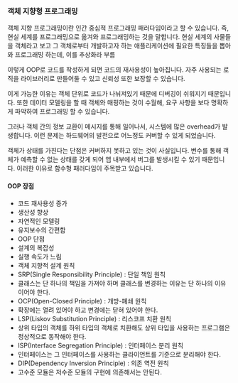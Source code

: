 ### 객체 지향형 프로그래밍

객체 지향 프로그래밍이란 인간 중심적 프로그래밍 패러다임이라고 할 수 있습니다. 즉, 현실 세계를 프로그래밍으로 옮겨와 프로그래밍하는 것을 말합니다. 현실 세계의 사물들을 객체라고 보고 그 객체로부터 개발하고자 하는 애플리케이션에 필요한 특징들을 뽑아와 프로그래밍 하는데, 이를 추상화라 부름

이렇게 OOP로 코드를 작성하게 되면 코드의 재사용성이 높아집니다. 자주 사용되는 로직을 라이브러리로 만들어둘 수 있고 신뢰성 또한 보장할 수 있습니다.

이게 가능한 이유는 객체 단위로 코드가 나눠져있기 때문에 디버깅이 쉬워지기 때문입니다. 또한 데이터 모델링을 할 때 객체와 매핑하는 것이 수월해, 요구 사항을 보다 명확하게 파악하여 프로그래밍 할 수 있습니다.

그러나 객체 간의 정보 교환이 메시지를 통해 일어나서, 시스템에 많은 overhead가 발생합니다. 이런 문제는 하드웨어의 발전으로 어느정도 커버할 수 있게 되었습니다.

객체가 상태를 가진다는 단점은 커버하지 못하고 있는 것이 사실입니다. 변수를 통해 객체가 예측할 수 없는 상태를 갖게 되어 앱 내부에서 버그를 발생시킬 수 있기 때문입니다. 이러한 이유로 함수형 패러다임이 주목받고 있습니다.

#### OOP 장점
- 코드 재사용성 증가
- 생산성 향상
- 자연적인 모델링
- 유지보수의 간편함
- OOP 단점
- 설계의 복잡성
- 실행 속도가 느림
- 객체 지향적 설계 원칙
- SRP(Single Responsibility Principle) : 단일 책임 원칙
- 클래스는 단 하나의 책임을 가져야 하며 클래스를 변경하는 이유는 단 하나의 이유이어야 한다.
- OCP(Open-Closed Principle) : 개방-폐쇄 원칙
- 확장에는 열려 있어야 하고 변경에는 닫혀 있어야 한다.
- LSP(Liskov Substitution Principle) : 리스코프 치환 원칙
- 상위 타입의 객체를 하위 타입의 객체로 치환해도 상위 타입을 사용하는 프로그램은 정상적으로 동작해야 한다.
- ISP(Interface Segregation Principle) : 인터페이스 분리 원칙
- 인터페이스는 그 인터페이스를 사용하는 클라이언트를 기준으로 분리해야 한다.
- DIP(Dependency Inversion Principle) : 의존 역전 원칙
- 고수준 모듈은 저수준 모듈의 구현에 의존해서는 안된다.
